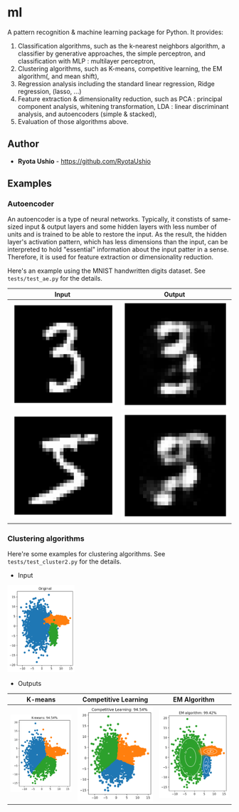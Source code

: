 # ml
A pattern recognition & machine learning package for Python. It provides:

1. Classification algorithms, such as
the k-nearest neighbors algorithm, a classifier by generative approaches, the simple perceptron, and classification with MLP : multilayer perceptron,
1. Clustering algorithms, such as
K-means, competitive learning, the EM algorithm(, and mean shift),
1. Regression analysis including the standard linear regression, Ridge regression, (lasso, ...)
1. Feature extraction & dimensionality reduction, such as
PCA : principal component analysis, whitening transformation, LDA : linear discriminant analysis, and autoencoders (simple & stacked),
1. Evaluation of those algorithms above.

## Author
* **Ryota Ushio** - https://github.com/RyotaUshio

## Examples
### Autoencoder
An autoencoder is a type of neural networks.
Typically, it constists of same-sized input & output layers and some hidden layers with less number of units and is trained to be able to restore the input.
As the result, the hidden layer's activation pattern, which has less dimensions than the input, can be interpreted to hold "essential" information about the input patter in a sense.
Therefore, it is used for feature extraction or dimensionality reduction.

Here's an example using the MNIST handwritten digits dataset. See `tests/test_ae.py` for the details.

| Input | Output | 
| --- | ---|
![](https://github.com/RyotaUshio/ml/blob/main/fig/ae_original3.png) | ![](https://github.com/RyotaUshio/ml/blob/main/fig/ae_restored3.png)
![](https://github.com/RyotaUshio/ml/blob/main/fig/ae_original5.png) | ![](https://github.com/RyotaUshio/ml/blob/main/fig/ae_restored5.png)

### Clustering algorithms

Here're some examples for clustering algorithms. See `tests/test_cluster2.py` for the details.

* Input

<img src="https://github.com/RyotaUshio/ml/blob/main/fig/test_cluster2_original.png" height="30%" width="30%">

* Outputs

| K-means | Competitive Learning | EM Algorithm |
| --- | --- | --- |
| ![](https://github.com/RyotaUshio/ml/blob/main/fig/test_cluster2_kmeans.png) | ![](https://github.com/RyotaUshio/ml/blob/main/fig/test_cluster2_competitive.png) | ![](https://github.com/RyotaUshio/ml/blob/main/fig/test_cluster2_em.png)
